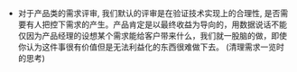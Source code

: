 - 对于产品类的需求评审, 我们默认的评审是在验证技术实现上的合理性, 是否需要有人把控下需求的产生。产品肯定是以最终收益为导向的，用数据说话不能仅因为产品经理的设想某个需求能给客户带来什么，我们就一股脑的做，即使你认为这件事很有价值但是无法利益化的东西很难做下去。 (清理需求一览时的思考)